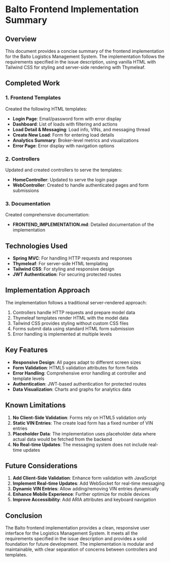 # Balto Frontend Implementation Summary

## Overview

This document provides a concise summary of the frontend implementation for the Balto Logistics Management System. The implementation follows the requirements specified in the issue description, using vanilla HTML with Tailwind CSS for styling and server-side rendering with Thymeleaf.

## Completed Work

### 1. Frontend Templates

Created the following HTML templates:

- **Login Page**: Email/password form with error display
- **Dashboard**: List of loads with filtering and actions
- **Load Detail & Messaging**: Load info, VINs, and messaging thread
- **Create New Load**: Form for entering load details
- **Analytics Summary**: Broker-level metrics and visualizations
- **Error Page**: Error display with navigation options

### 2. Controllers

Updated and created controllers to serve the templates:

- **HomeController**: Updated to serve the login page
- **WebController**: Created to handle authenticated pages and form submissions

### 3. Documentation

Created comprehensive documentation:

- **FRONTEND_IMPLEMENTATION.md**: Detailed documentation of the implementation

## Technologies Used

- **Spring MVC**: For handling HTTP requests and responses
- **Thymeleaf**: For server-side HTML templating
- **Tailwind CSS**: For styling and responsive design
- **JWT Authentication**: For securing protected routes

## Implementation Approach

The implementation follows a traditional server-rendered approach:

1. Controllers handle HTTP requests and prepare model data
2. Thymeleaf templates render HTML with the model data
3. Tailwind CSS provides styling without custom CSS files
4. Forms submit data using standard HTML form submission
5. Error handling is implemented at multiple levels

## Key Features

- **Responsive Design**: All pages adapt to different screen sizes
- **Form Validation**: HTML5 validation attributes for form fields
- **Error Handling**: Comprehensive error handling at controller and template levels
- **Authentication**: JWT-based authentication for protected routes
- **Data Visualization**: Charts and graphs for analytics data

## Known Limitations

1. **No Client-Side Validation**: Forms rely on HTML5 validation only
2. **Static VIN Entries**: The create load form has a fixed number of VIN entries
3. **Placeholder Data**: The implementation uses placeholder data where actual data would be fetched from the backend
4. **No Real-time Updates**: The messaging system does not include real-time updates

## Future Considerations

1. **Add Client-Side Validation**: Enhance form validation with JavaScript
2. **Implement Real-time Updates**: Add WebSocket for real-time messaging
3. **Dynamic VIN Entries**: Allow adding/removing VIN entries dynamically
4. **Enhance Mobile Experience**: Further optimize for mobile devices
5. **Improve Accessibility**: Add ARIA attributes and keyboard navigation

## Conclusion

The Balto frontend implementation provides a clean, responsive user interface for the Logistics Management System. It meets all the requirements specified in the issue description and provides a solid foundation for future development. The implementation is modular and maintainable, with clear separation of concerns between controllers and templates.